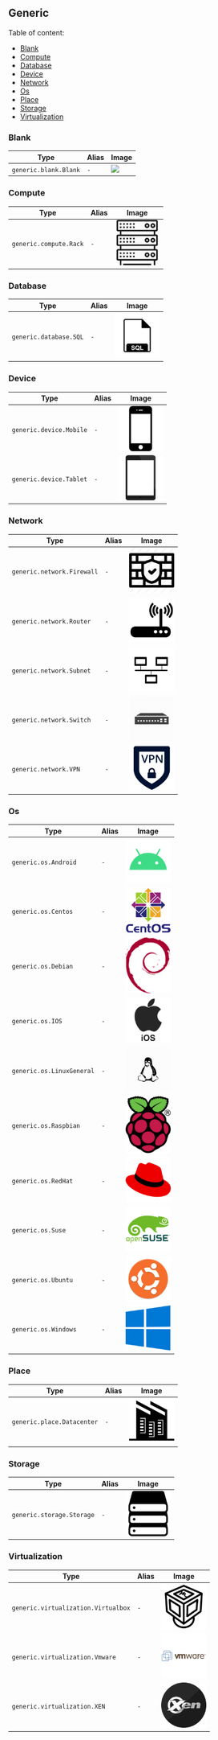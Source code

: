 ## Generic

Table of content:

* [Blank](#blank)
* [Compute](#compute)
* [Database](#database)
* [Device](#device)
* [Network](#network)
* [Os](#os)
* [Place](#place)
* [Storage](#storage)
* [Virtualization](#virtualization)

### Blank

| Type                  | Alias | Image                                                                      |
|-----------------------|-------|----------------------------------------------------------------------------|
| `generic.blank.Blank` | `-`   | <img width="90" src="../../docs/images/resources/generic/blank/blank.png"> |

### Compute

| Type                   | Alias | Image                                                                       |
|------------------------|-------|-----------------------------------------------------------------------------|
| `generic.compute.Rack` | `-`   | <img width="90" src="../../docs/images/resources/generic/compute/rack.png"> |

### Database

| Type                   | Alias | Image                                                                       |
|------------------------|-------|-----------------------------------------------------------------------------|
| `generic.database.SQL` | `-`   | <img width="90" src="../../docs/images/resources/generic/database/sql.png"> |

### Device

| Type                    | Alias | Image                                                                        |
|-------------------------|-------|------------------------------------------------------------------------------|
| `generic.device.Mobile` | `-`   | <img width="90" src="../../docs/images/resources/generic/device/mobile.png"> |
| `generic.device.Tablet` | `-`   | <img width="90" src="../../docs/images/resources/generic/device/tablet.png"> |

### Network

| Type                       | Alias | Image                                                                           |
|----------------------------|-------|---------------------------------------------------------------------------------|
| `generic.network.Firewall` | `-`   | <img width="90" src="../../docs/images/resources/generic/network/firewall.png"> |
| `generic.network.Router`   | `-`   | <img width="90" src="../../docs/images/resources/generic/network/router.png">   |
| `generic.network.Subnet`   | `-`   | <img width="90" src="../../docs/images/resources/generic/network/subnet.png">   |
| `generic.network.Switch`   | `-`   | <img width="90" src="../../docs/images/resources/generic/network/switch.png">   |
| `generic.network.VPN`      | `-`   | <img width="90" src="../../docs/images/resources/generic/network/vpn.png">      |

### Os

| Type                      | Alias | Image                                                                           |
|---------------------------|-------|---------------------------------------------------------------------------------|
| `generic.os.Android`      | `-`   | <img width="90" src="../../docs/images/resources/generic/os/android.png">       |
| `generic.os.Centos`       | `-`   | <img width="90" src="../../docs/images/resources/generic/os/centos.png">        |
| `generic.os.Debian`       | `-`   | <img width="90" src="../../docs/images/resources/generic/os/debian.png">        |
| `generic.os.IOS`          | `-`   | <img width="90" src="../../docs/images/resources/generic/os/ios.png">           |
| `generic.os.LinuxGeneral` | `-`   | <img width="90" src="../../docs/images/resources/generic/os/linux-general.png"> |
| `generic.os.Raspbian`     | `-`   | <img width="90" src="../../docs/images/resources/generic/os/raspbian.png">      |
| `generic.os.RedHat`       | `-`   | <img width="90" src="../../docs/images/resources/generic/os/red-hat.png">       |
| `generic.os.Suse`         | `-`   | <img width="90" src="../../docs/images/resources/generic/os/suse.png">          |
| `generic.os.Ubuntu`       | `-`   | <img width="90" src="../../docs/images/resources/generic/os/ubuntu.png">        |
| `generic.os.Windows`      | `-`   | <img width="90" src="../../docs/images/resources/generic/os/windows.png">       |

### Place

| Type                       | Alias | Image                                                                           |
|----------------------------|-------|---------------------------------------------------------------------------------|
| `generic.place.Datacenter` | `-`   | <img width="90" src="../../docs/images/resources/generic/place/datacenter.png"> |

### Storage

| Type                      | Alias | Image                                                                          |
|---------------------------|-------|--------------------------------------------------------------------------------|
| `generic.storage.Storage` | `-`   | <img width="90" src="../../docs/images/resources/generic/storage/storage.png"> |

### Virtualization

| Type                                | Alias | Image                                                                                    |
|-------------------------------------|-------|------------------------------------------------------------------------------------------|
| `generic.virtualization.Virtualbox` | `-`   | <img width="90" src="../../docs/images/resources/generic/virtualization/virtualbox.png"> |
| `generic.virtualization.Vmware`     | `-`   | <img width="90" src="../../docs/images/resources/generic/virtualization/vmware.png">     |
| `generic.virtualization.XEN`        | `-`   | <img width="90" src="../../docs/images/resources/generic/virtualization/xen.png">        |
